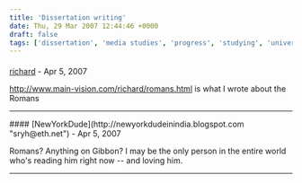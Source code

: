```yaml
---
title: 'Dissertation writing'
date: Thu, 29 Mar 2007 12:44:46 +0000
draft: false
tags: ['dissertation', 'media studies', 'progress', 'studying', 'university']
---
```



#### 
[richard](http://www.main-vision.com/richard "richard@main-vision.com") - <time datetime="2007-04-06 18:16:31">Apr 5, 2007</time>

http://www.main-vision.com/richard/romans.html is what I wrote about the Romans
<hr />
#### 
[NewYorkDude](http://newyorkdudeinindia.blogspot.com "sryh@eth.net") - <time datetime="2007-04-06 15:34:36">Apr 5, 2007</time>

Romans? Anything on Gibbon? I may be the only person in the entire world who's reading him right now -- and loving him.
<hr />
